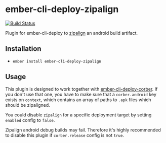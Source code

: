 # ember-cli-deploy-zipalign

[![Build Status](https://travis-ci.org/jelhan/ember-cli-deploy-zipalign.svg?branch=master)](https://travis-ci.org/jelhan/ember-cli-deploy-zipalign)

Plugin for ember-cli-deploy to [zipalign](https://developer.android.com/studio/command-line/zipalign.html)
an android build artifact.

## Installation

* `ember install ember-cli-deploy-zipalign`

## Usage

This plugin is designed to work together with [ember-cli-deploy-corber](https://github.com/jelhan/ember-cli-deploy-corber).
If you don't use that one, you have to make sure that a `corber.android` key exists on `context`, which contains an array
of paths to `.apk` files which should be zipaligned.

You could disable `zipalign` for a specific deployment target by setting `enabled` config to `false`.

Zipalign android debug builds may fail. Therefore it's highly recommended to disable this plugin if `corber.release` config is not `true`.
